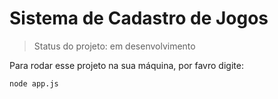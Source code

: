 <h1>Sistema de Cadastro de Jogos</h1>

>Status do projeto: em desenvolvimento

Para rodar esse projeto na sua máquina, por favro digite:

```
node app.js
```
